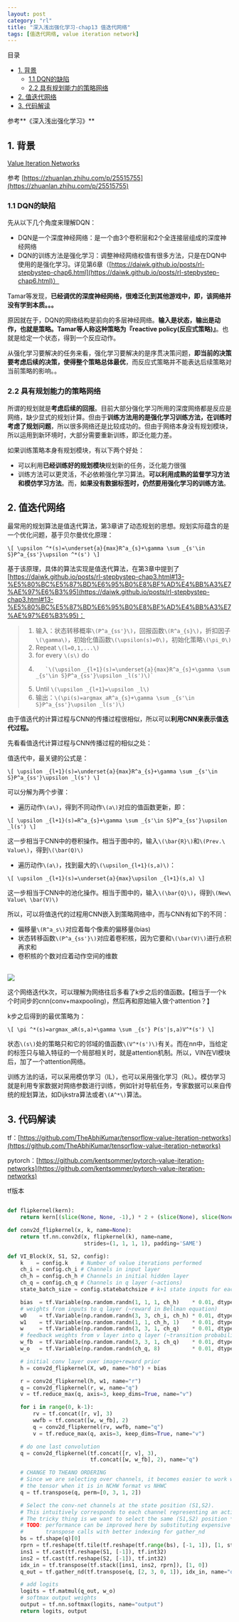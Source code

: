 ```yaml
---
layout: post
category: "rl"
title: "深入浅出强化学习-chap13 值迭代网络"
tags: [值迭代网络, value iteration network]
---
```


目录

<!-- TOC -->

- [1. 背景](#1-背景)
    - [1.1 DQN的缺陷](#11-dqn的缺陷)
    - [2.2 具有规划能力的策略网络](#22-具有规划能力的策略网络)
- [2. 值迭代网络](#2-值迭代网络)
- [3. 代码解读](#3-代码解读)

<!-- /TOC -->



参考**《深入浅出强化学习》**

## 1. 背景

[Value Iteration Networks](http://papers.nips.cc/paper/6046-value-iteration-networks.pdf)

参考 [https://zhuanlan.zhihu.com/p/25515755](https://zhuanlan.zhihu.com/p/25515755)

### 1.1 DQN的缺陷

先从以下几个角度来理解DQN：

+ DQN是一个深度神经网络：是一个由3个卷积层和2个全连接层组成的深度神经网络
+ DQN的训练方法是强化学习：调整神经网络权值有很多方法，只是在DQN中使用的是强化学习。详见第6章（[https://daiwk.github.io/posts/rl-stepbystep-chap6.html](https://daiwk.github.io/posts/rl-stepbystep-chap6.html)）

Tamar等发现，**已经调优的深度神经网络，很难泛化到其他游戏中，即，该网络并没有学到本质。。。**

原因就在于，DQN的网络结构是前向的多层神经网络。**输入是状态，输出是动作，也就是策略。**Tamar等人称这种策略为**『reactive policy(反应式策略)』**。也就是给定一个状态，得到一个反应动作。

从强化学习要解决的任务来看，强化学习要解决的是序贯决策问题，**即当前的决策要考虑后续的决策，使得整个策略总体最优**，而反应式策略并不能表达后续策略对当前策略的影响。。

### 2.2 具有规划能力的策略网络

所谓的规划就是**考虑后续的回报**。目前大部分强化学习所用的深度网络都是反应是网络，缺少显式的规划计算。但由于**训练方法用的是强化学习训练方法，在训练时考虑了规划问题**，所以很多网络还是比较成功的。但由于网络本身没有规划模块，所以运用到新环境时，大部分需要重新训练，即泛化能力差。

如果训练策略本身有规划模块，有以下两个好处：

+ 可以利用**已经训练好的规划模块**规划新的任务，泛化能力很强
+ 训练方法可以更灵活，不必依赖强化学习算法。**可以利用成熟的监督学习方法和模仿学习方法**。而，**如果没有数据标签时，仍然要用强化学习的训练方法**。

## 2. 值迭代网络

最常用的规划算法是值迭代算法，第3章讲了动态规划的思想。规划实际蕴含的是一个优化问题，基于贝尔曼优化原理：

`\[
\upsilon ^*(s)=\underset{a}{max}R^a_{s}+\gamma \sum _{s'\in S}P^a_{ss'}\upsilon ^*(s')
\]`

基于该原理，具体的算法实现是值迭代算法，在第3章中提到了[https://daiwk.github.io/posts/rl-stepbystep-chap3.html#13-%E5%80%BC%E5%87%BD%E6%95%B0%E8%BF%AD%E4%BB%A3%E7%AE%97%E6%B3%95](https://daiwk.github.io/posts/rl-stepbystep-chap3.html#13-%E5%80%BC%E5%87%BD%E6%95%B0%E8%BF%AD%E4%BB%A3%E7%AE%97%E6%B3%95)：


>1. 输入：状态转移概率`\(P^a_{ss'}\)`，回报函数`\(R^a_{s}\)`，折扣因子`\(\gamma\)`，初始化值函数`\(\upsilon(s)=0\)`，初始化策略`\(\pi_0\)`
>1. Repeat `\(l=0,1,...\)`
>1.    for every `\(s\)` do
>1.        `\(\upsilon _{l+1}(s)=\underset{a}{max}R^a_{s}+\gamma \sum _{s'\in S}P^a_{ss'}\upsilon _l(s')\)` 
>1. Until `\(\upsilon _{l+1}=\upsilon _l\)`
>1. 输出：`\(\pi(s)=argmax_aR^a_{s}+\gamma \sum _{s'\in S}P^a_{ss'}\upsilon _l(s')\)`

由于值迭代的计算过程与CNN的传播过程很相似，所以可以**利用CNN来表示值迭代过程。**

先看看值迭代计算过程与CNN传播过程的相似之处：

值迭代中，最关键的公式是：

`\[
\upsilon _{l+1}(s)=\underset{a}{max}R^a_{s}+\gamma \sum _{s'\in S}P^a_{ss'}\upsilon _l(s')
\]`

可以分解为两个步骤：

+ 遍历动作`\(a\)`，得到不同动作`\(a\)`对应的值函数更新，即：

`\[
\upsilon _{l+1}(s)=R^a_{s}+\gamma \sum _{s'\in S}P^a_{ss'}\upsilon _l(s')
\]`

这一步相当于CNN中的卷积操作。相当于图中的，输入`\(\bar{R}\)`和`\(Prev.\ Value\)`，得到`\(\bar(Q)\)`

+ 遍历动作`\(a\)`，找到最大的`\(\upsilon_{l+1}(s,a)\)`：

`\[
\upsilon _{l+1}(s)=\underset{a}{max}\upsilon _{l+1}(s,a)
\]`

这一步相当于CNN中的池化操作。相当于图中的，输入`\(\bar{Q}\)`，得到`\(New\ Value\ \bar(V)\)`

所以，可以将值迭代的过程用CNN嵌入到策略网络中，而与CNN有如下的不同：

+ 偏移量`\(R^a_s\)`对应着每个像素的偏移量(bias)
+ 状态转移函数`\(P^a_{ss'}\)`对应着卷积核，因为它要和`\(\bar(V)\)`进行点积再求和
+ 卷积核的个数对应着动作空间的维数

<html>
<br/>

<img src='../assets/value-iteration-network-1.png' style='max-height: 350px;max-width:500px'/>
<br/>

</html>

这个网络迭代k次，可以理解为网络往后多看了k步之后的值函数。【相当于一个k个时间步的cnn(conv+maxpooling)，然后再和原始输入做个attention？】

k步之后得到的最优策略为：

`\[
\pi ^*(s)=argmax_aR(s,a)+\gamma \sum _{s'} P(s'|s,a)V^*(s')
\]`

状态`\(s\)`处的策略只和它的邻域的值函数`\(V^*(s')\)`有关。而在nn中，当给定的标签只与输入特征的一个局部相关时，就是attention机制。所以，VIN在VI模块后，加了一个attention网络。

训练方法的话，可以采用模仿学习（IL），也可以采用强化学习（RL）。模仿学习就是利用专家数据对网络参数进行训练，例如针对导航任务，专家数据可以来自传统的规划算法，如Dijkstra算法或者`\(A^*\)`算法。

## 3. 代码解读 

tf：[https://github.com/TheAbhiKumar/tensorflow-value-iteration-networks](https://github.com/TheAbhiKumar/tensorflow-value-iteration-networks)

pytorch：[https://github.com/kentsommer/pytorch-value-iteration-networks](https://github.com/kentsommer/pytorch-value-iteration-networks)

tf版本

```python

def flipkernel(kern):
    return kern[(slice(None, None, -1),) * 2 + (slice(None), slice(None))]

def conv2d_flipkernel(x, k, name=None):
    return tf.nn.conv2d(x, flipkernel(k), name=name,
                        strides=(1, 1, 1, 1), padding='SAME')

def VI_Block(X, S1, S2, config):
    k    = config.k    # Number of value iterations performed
    ch_i = config.ch_i # Channels in input layer
    ch_h = config.ch_h # Channels in initial hidden layer
    ch_q = config.ch_q # Channels in q layer (~actions)
    state_batch_size = config.statebatchsize # k+1 state inputs for each channel

    bias  = tf.Variable(np.random.randn(1, 1, 1, ch_h)    * 0.01, dtype=tf.float32)
    # weights from inputs to q layer (~reward in Bellman equation)
    w0    = tf.Variable(np.random.randn(3, 3, ch_i, ch_h) * 0.01, dtype=tf.float32)
    w1    = tf.Variable(np.random.randn(1, 1, ch_h, 1)    * 0.01, dtype=tf.float32)
    w     = tf.Variable(np.random.randn(3, 3, 1, ch_q)    * 0.01, dtype=tf.float32)
    # feedback weights from v layer into q layer (~transition probabilities in Bellman equation)
    w_fb  = tf.Variable(np.random.randn(3, 3, 1, ch_q)    * 0.01, dtype=tf.float32)
    w_o   = tf.Variable(np.random.randn(ch_q, 8)          * 0.01, dtype=tf.float32)

    # initial conv layer over image+reward prior
    h = conv2d_flipkernel(X, w0, name="h0") + bias

    r = conv2d_flipkernel(h, w1, name="r")
    q = conv2d_flipkernel(r, w, name="q")
    v = tf.reduce_max(q, axis=3, keep_dims=True, name="v")

    for i in range(0, k-1):
        rv = tf.concat([r, v], 3)
        wwfb = tf.concat([w, w_fb], 2)
        q = conv2d_flipkernel(rv, wwfb, name="q")
        v = tf.reduce_max(q, axis=3, keep_dims=True, name="v")

    # do one last convolution
    q = conv2d_flipkernel(tf.concat([r, v], 3),
                          tf.concat([w, w_fb], 2), name="q")

    # CHANGE TO THEANO ORDERING
    # Since we are selecting over channels, it becomes easier to work with
    # the tensor when it is in NCHW format vs NHWC
    q = tf.transpose(q, perm=[0, 3, 1, 2])

    # Select the conv-net channels at the state position (S1,S2).
    # This intuitively corresponds to each channel representing an action, and the convnet the Q function.
    # The tricky thing is we want to select the same (S1,S2) position *for each* channel and for each sample
    # TODO: performance can be improved here by substituting expensive
    #       transpose calls with better indexing for gather_nd
    bs = tf.shape(q)[0]
    rprn = tf.reshape(tf.tile(tf.reshape(tf.range(bs), [-1, 1]), [1, state_batch_size]), [-1])
    ins1 = tf.cast(tf.reshape(S1, [-1]), tf.int32)
    ins2 = tf.cast(tf.reshape(S2, [-1]), tf.int32)
    idx_in = tf.transpose(tf.stack([ins1, ins2, rprn]), [1, 0])
    q_out = tf.gather_nd(tf.transpose(q, [2, 3, 0, 1]), idx_in, name="q_out")

    # add logits
    logits = tf.matmul(q_out, w_o)
    # softmax output weights
    output = tf.nn.softmax(logits, name="output")
    return logits, output
```